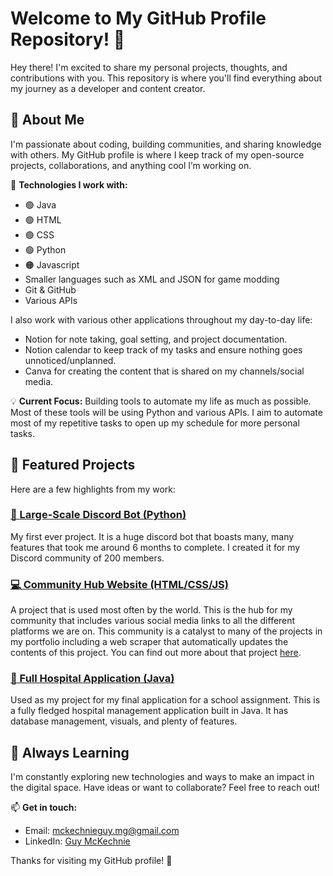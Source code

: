 # Welcome to My GitHub Profile Repository! 👋

Hey there! I'm excited to share my personal projects, thoughts, and contributions with you. This repository is where you'll find everything about my journey as a developer and content creator.

## 🚀 About Me

I'm passionate about coding, building communities, and sharing knowledge with others. My GitHub profile is where I keep track of my open-source projects, collaborations, and anything cool I’m working on. 

🔧 **Technologies I work with:**

- 🟢 Java
- 🟢 HTML
- 🟢 CSS
- 🟢 Python
- 🟠 Javascript
- Smaller languages such as XML and JSON for game modding
- Git & GitHub
- Various APIs

I also work with various other applications throughout my day-to-day life:
- Notion for note taking, goal setting, and project documentation.
- Notion calendar to keep track of my tasks and ensure nothing goes unnoticed/unplanned.
- Canva for creating the content that is shared on my channels/social media.

💡 **Current Focus:**
Building tools to automate my life as much as possible. Most of these tools will be using Python and various APIs. I aim to automate most of my repetitive tasks to open up my schedule for more personal tasks.

## 📌 Featured Projects

Here are a few highlights from my work:

### [🤳 Large-Scale Discord Bot (Python)](https://github.com/GuyMcKechnie/Saddu)
My first ever project. It is a huge discord bot that boasts many, many features that took me around 6 months to complete. I created it for my Discord community of 200 members. 

### [💻 Community Hub Website (HTML/CSS/JS)](https://github.com/GuyMcKechnie/TheBibleApp.github.io)
A project that is used most often by the world. This is the hub for my community that includes various social media links to all the different platforms we are on. This community is a catalyst to many of the projects in my portfolio including a web scraper that automatically updates the contents of this project. You can find out more about that project [here](https://github.com/GuyMcKechnie/MemberCountScraper).

### [🏥 Full Hospital Application (Java)](https://github.com/GuyMcKechnie/TheBibleApp.github.io)
Used as my project for my final application for a school assignment. This is a fully fledged hospital management application built in Java. It has database management, visuals, and plenty of features.

## 🌱 Always Learning

I'm constantly exploring new technologies and ways to make an impact in the digital space. Have ideas or want to collaborate? Feel free to reach out!

📫 **Get in touch:**

- Email: mckechnieguy.mg@gmail.com
- LinkedIn: [Guy McKechnie](https://www.linkedin.com/in/guymckechnie/)

Thanks for visiting my GitHub profile! 🚀
